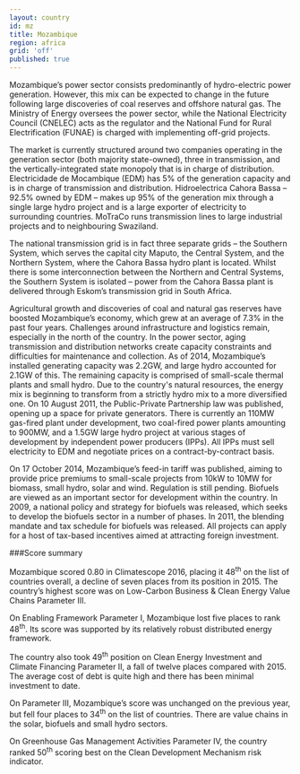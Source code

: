 ```yaml
---
layout: country
id: mz
title: Mozambique
region: africa
grid: 'off'
published: true
---
```


Mozambique’s power sector consists predominantly of hydro-electric power generation. However, this mix can be expected to change in the future following large discoveries of coal reserves and offshore natural gas.
The Ministry of Energy oversees the power sector, while the National Electricity Council (CNELEC) acts as the regulator and the National Fund for Rural Electrification (FUNAE) is charged with implementing off-grid projects.

The market is currently structured around two companies operating in the generation sector (both majority state-owned), three in transmission, and the vertically-integrated state monopoly that is in charge of distribution. Electricidade de Mocambique (EDM) has 5% of the generation capacity and is in charge of transmission and distribution. Hidroelectrica Cahora Bassa – 92.5% owned by EDM – makes up 95% of the generation mix through a single large hydro project and is a large exporter of electricity to surrounding countries. MoTraCo runs transmission lines to large industrial projects and to neighbouring Swaziland.

The national transmission grid is in fact three separate grids – the Southern System, which serves the capital city Maputo, the Central System, and the Northern System, where the Cahora Bassa hydro plant is located. Whilst there is some interconnection between the Northern and Central Systems, the Southern System is isolated – power from the Cahora Bassa plant is delivered through Eskom’s transmission grid in South Africa.

Agricultural growth and discoveries of coal and natural gas reserves have boosted Mozambique’s economy, which grew at an average of 7.3% in the past four years. Challenges around infrastructure and logistics remain, especially in the north of the country. In the power sector, aging transmission and distribution networks create capacity constraints and difficulties for maintenance and collection.
As of 2014, Mozambique’s installed generating capacity was 2.2GW, and large hydro accounted for 2.1GW of this. The remaining capacity is comprised of small-scale thermal plants and small hydro. Due to the country's natural resources, the energy mix is beginning to transform from a strictly hydro mix to a more diversified one. On 10 August 2011, the Public-Private Partnership law was published, opening up a space for private generators. There is currently an 110MW gas-fired plant under development, two coal-fired power plants amounting to 900MW, and a 1.5GW large hydro project at various stages of development by independent power producers (IPPs). All IPPs must sell electricity to EDM and negotiate prices on a contract-by-contract basis.

On 17 October 2014, Mozambique’s feed-in tariff was published, aiming to provide price premiums to small-scale projects from 10kW to 10MW for biomass, small hydro, solar and wind. Regulation is still pending.
Biofuels are viewed as an important sector for development within the country. In 2009, a national policy and strategy for biofuels was released, which seeks to develop the biofuels sector in a number of phases. In 2011, the blending mandate and tax schedule for biofuels was released. All projects can apply for a host of tax-based incentives aimed at attracting foreign investment.


###Score summary

Mozambique scored 0.80 in Climatescope 2016, placing it 48<sup>th</sup> on the list of countries overall, a decline of seven places from its position in 2015. The country’s highest score was on Low-Carbon Business & Clean Energy Value Chains Parameter III.

On Enabling Framework Parameter I, Mozambique lost five places to rank 48<sup>th</sup>. Its score was supported by its relatively robust distributed energy framework.

The country also took 49<sup>th</sup> position on Clean Energy Investment and Climate Financing Parameter II, a fall of twelve places compared with 2015. The average cost of debt is quite high and there has been minimal investment to date.

On Parameter III, Mozambique’s score was unchanged on the previous year, but fell four places to 34<sup>th</sup> on the list of countries. There are value chains in the solar, biofuels and small hydro sectors. 

On Greenhouse Gas Management Activities Parameter IV, the country ranked 50<sup>th</sup> scoring best on the Clean Development Mechanism risk indicator.


